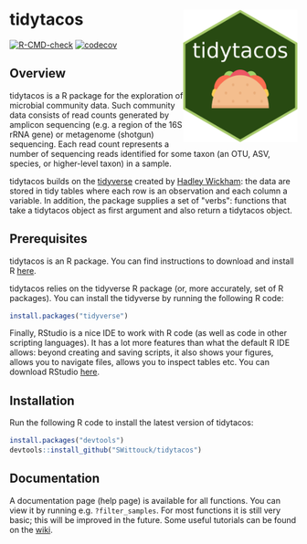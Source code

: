 tidytacos <img src="man/figures/hex-tidytacos.png" align="right" width="200">
======================
[![R-CMD-check](https://github.com/LebeerLab/tidytacos/actions/workflows/R-CMD-check.yaml/badge.svg)](https://github.com/LebeerLab/tidytacos/actions/workflows/R-CMD-check.yaml)
[![codecov](https://codecov.io/github/LebeerLab/tidytacos/branch/feature/unit-testing/graph/badge.svg?token=WK0QN34DJB)](https://codecov.io/github/LebeerLab/tidytacos)

## Overview

tidytacos is a R package for the exploration of microbial community data. Such community data consists of read counts generated by amplicon sequencing (e.g. a region of the 16S rRNA gene) or metagenome (shotgun) sequencing. Each read count represents a number of sequencing reads identified for some taxon (an OTU, ASV, species, or higher-level taxon) in a sample. 

tidytacos builds on the [tidyverse](https://www.tidyverse.org/) created by [Hadley Wickham](http://hadley.nz/): the data are stored in tidy tables where each row is an observation and each column a variable. In addition, the package supplies a set of "verbs": functions that take a tidytacos object as first argument and also return a tidytacos object.

## Prerequisites 

tidytacos is an R package. You can find instructions to download and install R [here](https://cran.r-project.org/).

tidytacos relies on the tidyverse R package (or, more accurately, set of R packages). You can install the tidyverse by running the following R code: 

```R
install.packages("tidyverse")
```

Finally, RStudio is a nice IDE to work with R code (as well as code in other scripting languages). It has a lot more features than what the default R IDE allows: beyond creating and saving scripts, it also shows your figures, allows you to navigate files, allows you to inspect tables etc. You can download RStudio [here](https://posit.co/downloads/). 

## Installation

Run the following R code to install the latest version of tidytacos: 

```R
install.packages("devtools")
devtools::install_github("SWittouck/tidytacos")
```

## Documentation

A documentation page (help page) is available for all functions. You can view it by running e.g. `?filter_samples`. For most functions it is still very basic; this will be improved in the future. Some useful tutorials can be found on the [wiki](https://github.com/SWittouck/tidytacos/wiki). 
